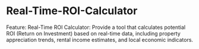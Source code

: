 # Real-Time-ROI-Calculator
Feature: Real-Time ROI Calculator: Provide a tool that calculates potential ROI (Return on Investment) based on real-time data, including property appreciation trends, rental income estimates, and local economic indicators.
